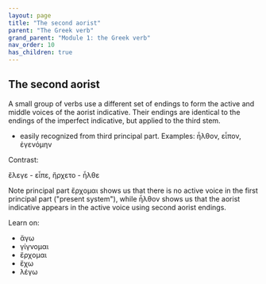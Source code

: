 ```yaml
---
layout: page
title: "The second aorist"
parent: "The Greek verb"
grand_parent: "Module 1: the Greek verb"
nav_order: 10
has_children: true
---
```



## The second aorist

A small group of verbs use a different set of endings to form the active and middle voices of the aorist indicative.  Their endings are identical to the endings of the imperfect indicative, but applied to the third stem.

- easily recognized from third principal part.  Examples: ἦλθον, εἶπον, ἐγενόμην

Contrast:

ἔλεγε - εἶπε, ἤρχετο - ἦλθε

Note principal part ἔρχομαι shows us that there is no active voice in the first principal part ("present system"), while ἦλθον shows us that the aorist indicative appears in the active voice using second aorist endings.



Learn on:


- ἄγω
- γίγνομαι
- ἔρχομαι
- ἔχω
- λέγω 

